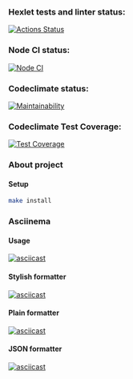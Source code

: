 ### Hexlet tests and linter status:
[![Actions Status](https://github.com/ValentineNam/frontend-project-46/actions/workflows/hexlet-check.yml/badge.svg)](https://github.com/ValentineNam/frontend-project-46/actions)

### Node CI status:
[![Node CI](https://github.com/ValentineNam/frontend-project-46/actions/workflows/node-check.yml/badge.svg)](https://github.com/ValentineNam/frontend-project-46/actions/workflows/node-check.yml)

### Codeclimate status:
[![Maintainability](https://api.codeclimate.com/v1/badges/5e6835640b85ed3b0c8d/maintainability)](https://codeclimate.com/github/ValentineNam/frontend-project-46/maintainability)

### Codeclimate Test Coverage:
[![Test Coverage](https://api.codeclimate.com/v1/badges/5e6835640b85ed3b0c8d/test_coverage)](https://codeclimate.com/github/ValentineNam/frontend-project-46/test_coverage)

### About project

#### Setup

```bash
make install
```

### Asciinema

#### Usage
[![asciicast](https://asciinema.org/a/1uMmqbNIVHze4dj7UDEUctt67.svg)](https://asciinema.org/a/1uMmqbNIVHze4dj7UDEUctt67)

#### Stylish formatter
[![asciicast](https://asciinema.org/a/Aj6dvplDMgE1puY5g8o6Nfcav.svg)](https://asciinema.org/a/Aj6dvplDMgE1puY5g8o6Nfcav)

#### Plain formatter
[![asciicast](https://asciinema.org/a/Z2TjM8fMfofueZZekWW2KqA6J.svg)](https://asciinema.org/a/Z2TjM8fMfofueZZekWW2KqA6J)

#### JSON formatter
[![asciicast](https://asciinema.org/a/Cqjpjk196oPzmHIsdwm0zmvmQ.svg)](https://asciinema.org/a/Cqjpjk196oPzmHIsdwm0zmvmQ)